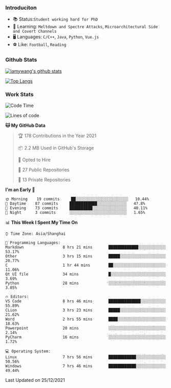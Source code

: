 ### Introduciton

- 📚 Status:`Student working hard for PhD`
- 🔎 Learning: `Meltdown and Spectre Attacks`, `Microarchitectural Side and Covert Channels`
- 🖥️ Languages: `C/C++`, `Java`, `Python`, `Vue.js`
- ⚽ Like: `Football`, `Reading`

### Github Stats

[![iamywang's github stats](https://github-readme-stats.vercel.app/api?username=iamywang&count_private=true&show_icons=true)]()

[![Top Langs](https://github-readme-stats.vercel.app/api/top-langs/?username=iamywang&layout=compact)]()

### Work Stats

<!--START_SECTION:waka-->
![Code Time](http://img.shields.io/badge/Code%20Time-50%20hrs%2031%20mins-blue)

![Lines of code](https://img.shields.io/badge/From%20Hello%20World%20I%27ve%20Written-538%20Thousand%20lines%20of%20code-blue)

**🐱 My GitHub Data** 

> 🏆 178 Contributions in the Year 2021
 > 
> 📦 2.2 MB Used in GitHub's Storage 
 > 
> 💼 Opted to Hire
 > 
> 📜 27 Public Repositories 
 > 
> 🔑 13 Private Repositories  
 > 
**I'm an Early 🐤** 

```text
🌞 Morning    19 commits     ██░░░░░░░░░░░░░░░░░░░░░░░   10.44% 
🌆 Daytime    87 commits     ████████████░░░░░░░░░░░░░   47.8% 
🌃 Evening    73 commits     ██████████░░░░░░░░░░░░░░░   40.11% 
🌙 Night      3 commits      ░░░░░░░░░░░░░░░░░░░░░░░░░   1.65%

```


📊 **This Week I Spent My Time On** 

```text
⌚︎ Time Zone: Asia/Shanghai

💬 Programming Languages: 
Markdown                 8 hrs 21 mins       █████████████░░░░░░░░░░░░   53.17% 
Other                    3 hrs 15 mins       █████░░░░░░░░░░░░░░░░░░░░   20.77% 
C                        1 hr 44 mins        ██░░░░░░░░░░░░░░░░░░░░░░░   11.06% 
Qt UI file               34 mins             █░░░░░░░░░░░░░░░░░░░░░░░░   3.69% 
Python                   28 mins             ░░░░░░░░░░░░░░░░░░░░░░░░░   3.05%

🔥 Editors: 
VS Code                  8 hrs 46 mins       ██████████████░░░░░░░░░░░   55.89% 
CLion                    3 hrs 23 mins       █████░░░░░░░░░░░░░░░░░░░░   21.62% 
Word                     2 hrs 55 mins       ████░░░░░░░░░░░░░░░░░░░░░   18.63% 
Powerpoint               20 mins             ░░░░░░░░░░░░░░░░░░░░░░░░░   2.14% 
PyCharm                  16 mins             ░░░░░░░░░░░░░░░░░░░░░░░░░   1.72%

💻 Operating System: 
Linux                    7 hrs 56 mins       ████████████░░░░░░░░░░░░░   50.56% 
Windows                  7 hrs 46 mins       ████████████░░░░░░░░░░░░░   49.44%

```


 Last Updated on 25/12/2021
<!--END_SECTION:waka-->
